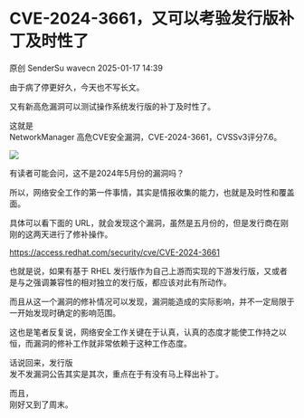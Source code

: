 #  CVE-2024-3661，又可以考验发行版补丁及时性了   
原创 SenderSu  wavecn   2025-01-17 14:39  
  
由于病了停更好久，今天也不写长文。  
  
  
又有新高危漏洞可以测试操作系统发行版的补丁及时性了。  
  
  
这就是   
NetworkManager 高危CVE安全漏洞，CVE-2024-3661，CVSSv3评分7.6。  
  
  
![](https://mmbiz.qpic.cn/sz_mmbiz_jpg/HSHUiabvXVfOALX1Gh06obF9V9fZWxw8HC1MELPs1zvw2Yz8IRxOHf3L7AzOvgXvu4WyBrKYnpYAWFWhH9WgAuA/640?wx_fmt=jpeg "")  
  
  
有读者可能会问，这不是2024年5月份的漏洞吗？  
  
  
所以，网络安全工作的第一件事情，其实是情报收集的能力，也就是及时性和覆盖面。  
  
  
具体可以看下面的 URL，就会发现这个漏洞，虽然是五月份的，但是发行商在刚刚的这两天进行了修补操作。  
  
  
https://access.redhat.com/security/cve/CVE-2024-3661  
  
  
也就是说，如果有基于 RHEL 发行版作为自己上游而实现的下游发行版，又或者是与之强调兼容性的相对独立的发行版，都应该对此有所动作。  
  
  
而且从这一个漏洞的修补情况可以发现，漏洞能造成的实际影响，并不一定局限于一开始发现时确定的影响范围。  
  
  
这也是笔者反复说，网络安全工作关键在于认真，认真的态度才能使工作持之以恒，而漏洞的修补工作就非常依赖于这种工作态度。  
  
  
话说回来，发行版  
发不发漏洞公告其实是其次，重点在于有没有马上释出补丁。  
  
  
而且，  
刚好又到了周末。  
  
  
  
  
